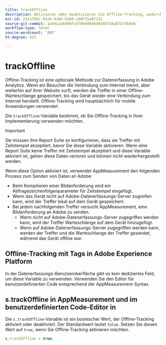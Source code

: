 ```yaml
---
title: trackOffline
description: Aktivieren oder deaktivieren Sie Offline-Tracking, wodurch sich die Datenerfassung in AppMeasurement ändert.
exl-id: 23a17ddc-01e6-42b6-81b0-c60f15a07231
source-git-commit: 1a49c2a6d90fc670bd0646d6d40738a87b74b8eb
workflow-type: tm+mt
source-wordcount: '267'
ht-degree: 91%

---
```


# trackOffline

Offline-Tracking ist eine optionale Methode zur Datenerfassung in Adobe Analytics. Wenn ein Besucher die Verbindung zum Internet trennt, aber weiterhin auf Ihrer Website surft, werden die Treffer in einer Offline-Warteschlange gespeichert, bis das Gerät wieder eine Verbindung zum Internet herstellt. Offline-Tracking wird hauptsächlich für mobile Anwendungen verwendet.

Die `trackOffline`-Variable bestimmt, ob Sie Offline-Tracking in Ihrer Implementierung verwenden möchten.

>[!IMPORTANT]
>
>Sie müssen Ihre Report Suite so konfigurieren, dass sie Treffer mit Zeitstempel akzeptiert, bevor Sie diese Variable aktivieren. Wenn eine Report Suite keine Treffer mit Zeitstempel akzeptiert und diese Variable aktiviert ist, gehen diese Daten verloren und können nicht wiederhergestellt werden.

Wenn diese Option aktiviert ist, verwendet AppMeasurement den folgenden Prozess zum Senden von Daten an Adobe:

* Beim Kompilieren einer Bildanforderung wird ein Abfragezeichenfolgenparameter für Zeitstempel eingefügt.
* Wenn das Gerät nicht auf Adobe-Datenerfassungs-Server zugreifen kann, wird der Treffer lokal auf dem Gerät gespeichert.
* Bei jedem nachfolgenden Treffer versucht AppMeasurement, eine Bildanforderung an Adobe zu senden.
   * Wenn nicht auf Adobe-Datenerfassungs-Server zugegriffen werden kann, wird der Treffer Warteschlange auf dem Gerät hinzugefügt.
   * Wenn auf Adobe-Datenerfassungs-Server zugegriffen werden kann, werden der Treffer und die Warteschlange der Treffer gesendet, während das Gerät offline war.

## Offline-Tracking mit Tags in Adobe Experience Platform

In der Datenerfassungs-Benutzeroberfläche gibt es kein dediziertes Feld, um diese Variable zu verwenden. Verwenden Sie den Editor für benutzerdefinierten Code entsprechend der AppMeasurement-Syntax.

## s.trackOffline in AppMeasurement und im benutzerdefinierten Code-Editor in 

Die `s.trackOffline`-Variable ist ein boolescher Wert, der Offline-Tracking aktiviert oder deaktiviert. Der Standardwert lautet `false`. Setzen Sie diesen Wert auf `true`, wenn Sie Offline-Tracking aktivieren möchten.

```js
s.trackOffline = true;
```
